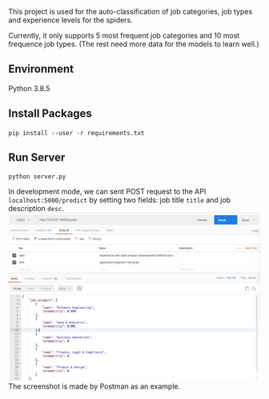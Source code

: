 This project is used for the auto-classification of job categories, job types and experience levels for the spiders.

Currently, it only supports 5 most frequent job categories and 10 most frequence job types. (The rest need more data for the models to learn well.)

## Environment
Python 3.8.5


## Install Packages

```shell
pip install --user -r requirements.txt
```

## Run Server
```shell
python server.py
```

In development mode, we can sent POST request to the API `localhost:5000/predict` by setting two fields: job title `title` and job description `desc`.
![](static/API_demo.jpg)
The screenshot is made by Postman as an example.
